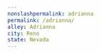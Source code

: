 ```yaml
---
﻿nonslashpermalink: adrianna
permalink: /adrianna/
alley: Adrianna
city: Reno
state: Nevada
---
```

